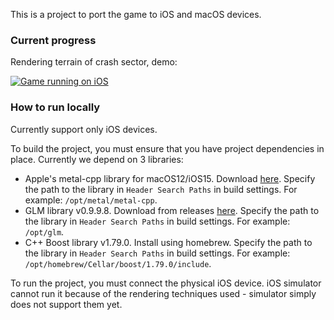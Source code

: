 This is a project to port the game to iOS and macOS devices.

### Current progress

Rendering terrain of crash sector, demo:

[![Game running on iOS](https://img.youtube.com/vi/20a8qGrUdn8/hqdefault.jpg)](https://youtu.be/20a8qGrUdn8)

### How to run locally

Currently support only iOS devices.

To build the project, you must ensure that you have project dependencies in place. Currently we depend on 3 libraries:
- Apple's metal-cpp library for macOS12/iOS15. Download [here](https://developer.apple.com/metal/cpp/). Specify the path to the library in `Header Search Paths` in build settings. For example: `/opt/metal/metal-cpp`.
- GLM library v0.9.9.8. Download from releases [here](https://github.com/g-truc/glm). Specify the path to the library in `Header Search Paths` in build settings. For example: `/opt/glm`.
- C++ Boost library v1.79.0. Install using homebrew. Specify the path to the library in `Header Search Paths` in build settings. For example: `/opt/homebrew/Cellar/boost/1.79.0/include`.

To run the project, you must connect the physical iOS device. iOS simulator cannot run it because of the rendering techniques used - simulator simply does not support them yet.
